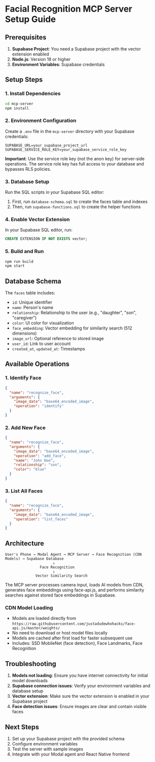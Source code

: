 # Facial Recognition MCP Server Setup Guide

## Prerequisites

1. **Supabase Project**: You need a Supabase project with the vector extension enabled
2. **Node.js**: Version 18 or higher
3. **Environment Variables**: Supabase credentials

## Setup Steps

### 1. Install Dependencies

```bash
cd mcp-server
npm install
```

### 2. Environment Configuration

Create a `.env` file in the `mcp-server` directory with your Supabase credentials:

```env
SUPABASE_URL=your_supabase_project_url
SUPABASE_SERVICE_ROLE_KEY=your_supabase_service_role_key
```

**Important**: Use the service role key (not the anon key) for server-side operations. The service role key has full access to your database and bypasses RLS policies.

### 3. Database Setup

Run the SQL scripts in your Supabase SQL editor:

1. First, run `database-schema.sql` to create the faces table and indexes
2. Then, run `supabase-functions.sql` to create the helper functions

### 4. Enable Vector Extension

In your Supabase SQL editor, run:
```sql
CREATE EXTENSION IF NOT EXISTS vector;
```

### 5. Build and Run

```bash
npm run build
npm start
```

## Database Schema

The `faces` table includes:
- `id`: Unique identifier
- `name`: Person's name
- `relationship`: Relationship to the user (e.g., "daughter", "son", "caregiver")
- `color`: UI color for visualization
- `face_embedding`: Vector embedding for similarity search (512 dimensions)
- `image_url`: Optional reference to stored image
- `user_id`: Link to user account
- `created_at`, `updated_at`: Timestamps

## Available Operations

### 1. Identify Face
```json
{
  "name": "recognize_face",
  "arguments": {
    "image_data": "base64_encoded_image",
    "operation": "identify"
  }
}
```

### 2. Add New Face
```json
{
  "name": "recognize_face", 
  "arguments": {
    "image_data": "base64_encoded_image",
    "operation": "add_face",
    "name": "John Doe",
    "relationship": "son",
    "color": "blue"
  }
}
```

### 3. List All Faces
```json
{
  "name": "recognize_face",
  "arguments": {
    "image_data": "base64_encoded_image",
    "operation": "list_faces"
  }
}
```

## Architecture

```
User's Phone → Modal Agent → MCP Server → Face Recognition (CDN Models) → Supabase Database
                      ↓
                Face Recognition
                      ↓
              Vector Similarity Search
```

The MCP server processes camera input, loads AI models from CDN, generates face embeddings using face-api.js, and performs similarity searches against stored face embeddings in Supabase.

### **CDN Model Loading**
- Models are loaded directly from `https://raw.githubusercontent.com/justadudewhohacks/face-api.js/master/weights/`
- No need to download or host model files locally
- Models are cached after first load for faster subsequent use
- Includes: SSD MobileNet (face detection), Face Landmarks, Face Recognition

## Troubleshooting

1. **Models not loading**: Ensure you have internet connectivity for initial model downloads
2. **Supabase connection issues**: Verify your environment variables and database setup
3. **Vector extension**: Make sure the vector extension is enabled in your Supabase project
4. **Face detection issues**: Ensure images are clear and contain visible faces

## Next Steps

1. Set up your Supabase project with the provided schema
2. Configure environment variables
3. Test the server with sample images
4. Integrate with your Modal agent and React Native frontend
